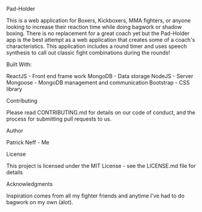 Pad-Holder

This is  a web application for Boxers, Kickboxers, MMA fighters, or anyone looking to increase their reaction time while doing bagwork or shadow boxing. There is no replacement for a great coach yet but the Pad-Holder app is the best attempt as a web application that creates some of a coach's characteristics. This application includes a round timer and uses speech synthesis to call out classic fight combinations during the rounds!

Built With:

ReactJS - Front end frame work
MongoDB - Data storage
NodeJS - Server
Mongoose - MongoDB management and communication
Bootstrap - CSS library

Contributing

Please read CONTRIBUTING.md for details on our code of conduct, and the process for submitting pull requests to us.

Author

Patrick Neff - Me

License

This project is licensed under the MIT License - see the LICENSE.md file for details

Acknowledgments

Inspiration comes from all my fighter friends and anytime I've had to do bagwork on my own (alot).
